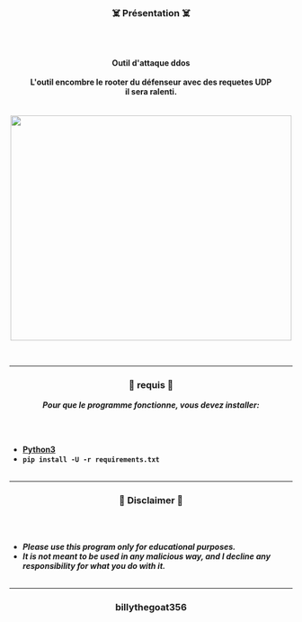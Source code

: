 ### <p align="center">☠️ Présentation ☠️</p>

<br><br>
<p align="center">
<strong>
Outil d'attaque ddos
<br><br>
L'outil encombre le rooter du défenseur avec des requetes UDP
<br>
il sera ralenti.
<br><br><br>
</strong>
<img src="https://cdn.discordapp.com/attachments/940036299941904405/994447869736128573/zyro-image_7.png" width="500", height="400">
</p>
<br>

-----

### <p align="center">📀 requis 📀</p>

<p align="center"><strong><i>Pour que le programme fonctionne, vous devez installer:</i></strong</p>

<br><br>
* <a href="https://www.python.org/ftp/python/3.9.13/python-3.9.13-amd64.exe">Python3</a>
* `pip install -U -r requirements.txt`
<br><br>

-----


### <p align="center">📌 Disclaimer 📌</p>

<br><br>
* ***Please use this program only for educational purposes.***
* ***It is not meant to be used in any malicious way, and I decline any responsibility for what you do with it.***
<br><br>

-----

### <p align="center">billythegoat356</p>

